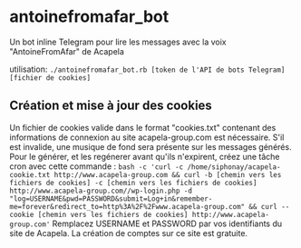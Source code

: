 # antoinefromafar_bot
 Un bot inline Telegram pour lire les messages avec la voix "AntoineFromAfar" de Acapela 

utilisation: `./antoinefromafar_bot.rb [token de l'API de bots Telegram] [fichier de cookies]`

## Création et mise à jour des cookies
Un fichier de cookies valide dans le format "cookies.txt" contenant des informations de connexion au site acapela-group.com est nécessaire. S'il est invalide, une musique de fond sera présente sur les messages générés.
Pour le générer, et les regénerer avant qu'ils n'expirent, créez une tâche cron avec cette commande :
`bash -c 'curl -c /home/siphonay/acapela-cookie.txt http://www.acapela-group.com && curl -b [chemin vers les fichiers de cookies] -c [chemin vers les fichiers de cookies] http://www.acapela-group.com//wp-login.php -d "log=USERNAME&pwd=PASSWORD&submit=Log+in&remember-me=forever&redirect_to=http%3A%2F%2Fwww.acapela-group.com" && curl --cookie [chemin vers les fichiers de cookies] http://www.acapela-group.com'`
Remplacez USERNAME et PASSWORD par vos identifiants du site de Acapela. La création de comptes sur ce site est gratuite.